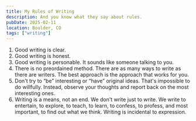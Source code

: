```yaml
---
title: My Rules of Writing
description: And you know what they say about rules.
pubDate: 2025-02-11
location: Boulder, CO
tags: ["writing"]
---
```


1. Good writing is clear.
2. Good writing is honest.
3. Good writing is personable. It sounds like someone talking to you.
4. There is no preordained method. There are as many ways to write as there are writers. The best approach is the approach that works for you.
5. Don't try to “be” interesting or “have” original ideas. That's impossible to do willfully. Instead, observe your thoughts and report back on the most interesting ones.
6. Writing is a means, not an end. We don't write just to write. We write to entertain, to explore, to teach, to learn, to confess, to profess, and most important, to find out what we think. Writing is incidental to expression.
